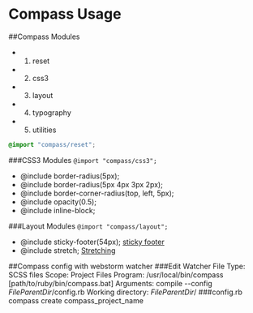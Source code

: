 Compass Usage
=============

##Compass Modules
  - 1. reset
  - 2. css3
  - 3. layout
  - 4. typography
  - 5. utilities
  
```css
@import "compass/reset";
```
###CSS3 Modules
`` @import "compass/css3"; ``
- @include border-radius(5px);
- @include border-radius(5px 4px 3px 2px);
- @include border-corner-radius(top, left, 5px);
- @include opacity(0.5); 
- @include inline-block;


###Layout Modules
`` @import "compass/layout"; ``
- @include sticky-footer(54px); [sticky footer](http://compass-style.org/examples/compass/layout/sticky-footer/)
- @include stretch; [Stretching](http://compass-style.org/reference/compass/layout/stretching/)
 



##Compass config with webstorm watcher
###Edit Watcher
 File Type: SCSS files
 Scope: Project Files
 Program: /usr/local/bin/compass [path/to/ruby/bin/compass.bat]
 Arguments: compile --config $FileParentDir$/config.rb
 Working directory: $FileParentDir$/
###config.rb
compass create compass_project_name
